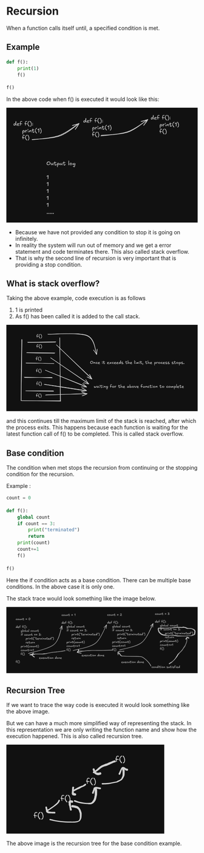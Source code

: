 # Recursion

When a function calls itself until,
a specified condition is met.

## Example
```python
def f():
    print(1)
    f()

f()
```
In the above code when f() is executed it would look like this:

![image](../images/Recursion_1.png)

- Because we have not provided any condition to stop it is going on infinitely. 
- In reality the system will run out of memory and we get a error statement and code terminates there. This also called stack overflow.
- That is why the second line of recursion is very important that is providing a stop condition.

## What is stack overflow?

Taking the above example, code execution is as follows

1. 1 is printed
2. As f() has been called it is added to the call stack.

![image](../images/Recursion_2.png)

and this continues till the maximum limit of the stack is reached, after which the process exits. This happens because each function is waiting for the latest function call of f() to be completed. 
This is called stack overflow.

## Base condition

The condition when met stops the recursion from continuing or the stopping condition for the recursion.

Example :

```python
count = 0

def f():
    global count
    if count == 3:
        print("terminated")
        return
    print(count)
    count+=1
    f()

f()
```

Here the if condition acts as a base condition. There can be multiple base conditions. In the above case it is only one.

The stack trace would look something like the image below.

![image](../images/Recursion_3.png)

## Recursion Tree

If we want to trace the way code is executed it would look something like the above image.

But we can have a much more simplified way of representing the stack. In this representation we are only writing the function name and show how the execution happened. This is also called recursion tree.

![image](../images/Recursion_4.png)

The above image is the recursion tree for the base condition example.
